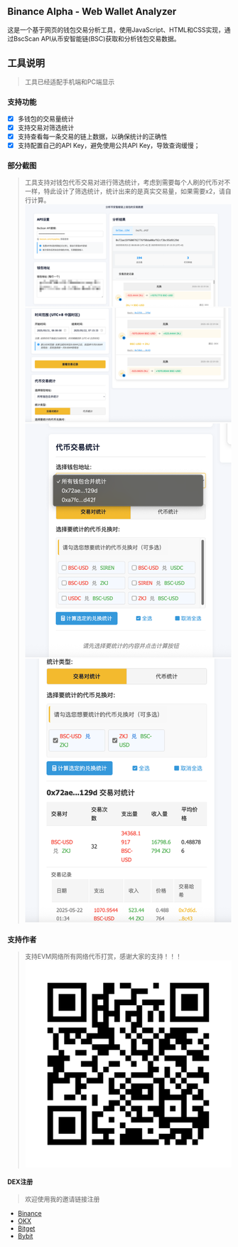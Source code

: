 ## Binance Alpha - Web Wallet Analyzer
这是一个基于网页的钱包交易分析工具，使用JavaScript、HTML和CSS实现，通过BscScan API从币安智能链(BSC)获取和分析钱包交易数据。

## 工具说明
> 工具已经适配手机端和PC端显示

### 支持功能
- [x] 多钱包的交易量统计
- [x] 支持交易对筛选统计
- [x] 支持查看每一条交易的链上数据，以确保统计的正确性
- [x] 支持配置自己的API Key，避免使用公共API Key，导致查询缓慢；

### 部分截图



> 工具支持对钱包代币交易对进行筛选统计，考虑到需要每个人刷的代币对不一样，特此设计了筛选统计，统计出来的是真实交易量，如果需要x2，请自行计算。
![2](./images/2.png)
![3](./images/3.png)
![4](./images/4.png)
![5](./images/5.png)

### 支持作者
> 支持EVM网络所有网络代币打赏，感谢大家的支持！！！
![1](./images/evm.png)

#### DEX注册
> 欢迎使用我的邀请链接注册
- [Binance](https://accounts.marketwebb.me/register?ref=521414726)
- [OKX](https://okx.com/join/43553005)
- [Bitget](https://www.bitgetapps.com/zh-CN/referral/register?clacCode=N0HDNH4W&from=%2Fzh-CN%2Fevents%2Freferral-all-program&source=events&utmSource=PremierInviter)
- [Bybit](https://www.bybitglobal.com/invite?ref=RWVD7JY)